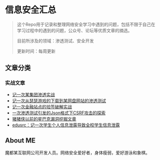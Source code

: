 # 信息安全汇总

> 这个Repo用于记录和整理网络安全学习中遇到的问题，包括不限于自己在学习过程中的遇到的问题，公众号、论坛等优质文章的摘选。
>
> 目前所涉及的领域：渗透测试、安全开发
>
> 更新时间：每周更新

## 文章分类

### 实战文章

- [记一次某集团渗透实战](https://mp.weixin.qq.com/s/VDiH1372wulI5194PfTuMQ)
- [记一次从瑟瑟游戏的下载到某网盘网站的渗透测试](https://mp.weixin.qq.com/s/UwMy8n1-YyY3rgJa27p3vw)
- [记一次金融站点的验签破解实战](https://mp.weixin.qq.com/s/gbziT3YvzPVbP4P8M4iwlA)
- [一次渗透测试引发的Json格式下CSRF攻击的探索](https://mp.weixin.qq.com/s/iV3EQ1DR7V5VOKvTZxhdag)
- [猪猪侠以前的星巴克漏洞挖掘文章](https://mp.weixin.qq.com/s/CXpCNOQwY1aZ4ciczTplrw)
- [edusrc：记一次学生个人信息泄露导致全校学生信息泄露](https://mp.weixin.qq.com/s/eSWVZQL6Xu2tt4b7TurHHw)

## About ME

魔都某互联网公司开发人员。网络安全爱好者，身体瘦弱，爱好游泳和象棋。
